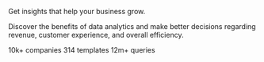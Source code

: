 Get insights that help your business grow.

Discover the benefits of data analytics and make better decisions regarding revenue, customer experience, and overall efficiency.

10k+ companies
314 templates
12m+ queries